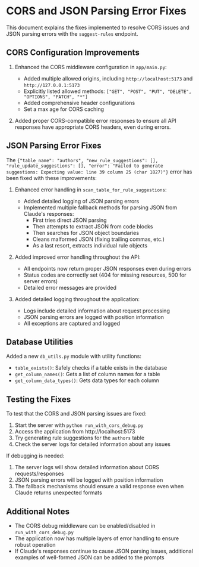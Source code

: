 # CORS and JSON Parsing Error Fixes

This document explains the fixes implemented to resolve CORS issues and JSON parsing errors with the `suggest-rules` endpoint.

## CORS Configuration Improvements

1. Enhanced the CORS middleware configuration in `app/main.py`:
   - Added multiple allowed origins, including `http://localhost:5173` and `http://127.0.0.1:5173`
   - Explicitly listed allowed methods: `["GET", "POST", "PUT", "DELETE", "OPTIONS", "PATCH", "*"]`
   - Added comprehensive header configurations
   - Set a max age for CORS caching

2. Added proper CORS-compatible error responses to ensure all API responses have appropriate CORS headers, even during errors.

## JSON Parsing Error Fixes

The `{"table_name": "authors", "new_rule_suggestions": [], "rule_update_suggestions": [], "error": "Failed to generate suggestions: Expecting value: line 39 column 25 (char 1827)"}` error has been fixed with these improvements:

1. Enhanced error handling in `scan_table_for_rule_suggestions`:
   - Added detailed logging of JSON parsing errors
   - Implemented multiple fallback methods for parsing JSON from Claude's responses:
     - First tries direct JSON parsing
     - Then attempts to extract JSON from code blocks
     - Then searches for JSON object boundaries
     - Cleans malformed JSON (fixing trailing commas, etc.)
     - As a last resort, extracts individual rule objects

2. Added improved error handling throughout the API:
   - All endpoints now return proper JSON responses even during errors
   - Status codes are correctly set (404 for missing resources, 500 for server errors)
   - Detailed error messages are provided

3. Added detailed logging throughout the application:
   - Logs include detailed information about request processing
   - JSON parsing errors are logged with position information
   - All exceptions are captured and logged

## Database Utilities

Added a new `db_utils.py` module with utility functions:
- `table_exists()`: Safely checks if a table exists in the database
- `get_column_names()`: Gets a list of column names for a table
- `get_column_data_types()`: Gets data types for each column

## Testing the Fixes

To test that the CORS and JSON parsing issues are fixed:

1. Start the server with `python run_with_cors_debug.py`
2. Access the application from http://localhost:5173
3. Try generating rule suggestions for the `authors` table
4. Check the server logs for detailed information about any issues

If debugging is needed:
1. The server logs will show detailed information about CORS requests/responses
2. JSON parsing errors will be logged with position information
3. The fallback mechanisms should ensure a valid response even when Claude returns unexpected formats

## Additional Notes

- The CORS debug middleware can be enabled/disabled in `run_with_cors_debug.py`
- The application now has multiple layers of error handling to ensure robust operation
- If Claude's responses continue to cause JSON parsing issues, additional examples of well-formed JSON can be added to the prompts 